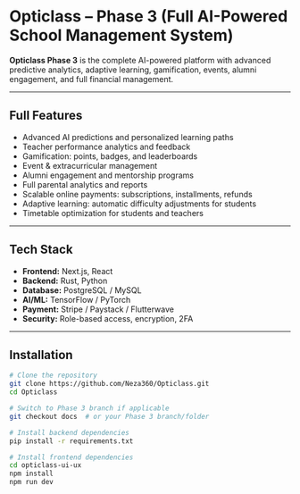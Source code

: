 # Opticlass – Phase 3 (Full AI-Powered School Management System)

**Opticlass Phase 3** is the complete AI-powered platform with advanced predictive analytics, adaptive learning, gamification, events, alumni engagement, and full financial management.  

---

## Full Features
- Advanced AI predictions and personalized learning paths  
- Teacher performance analytics and feedback  
- Gamification: points, badges, and leaderboards  
- Event & extracurricular management  
- Alumni engagement and mentorship programs  
- Full parental analytics and reports  
- Scalable online payments: subscriptions, installments, refunds  
- Adaptive learning: automatic difficulty adjustments for students  
- Timetable optimization for students and teachers  

---

## Tech Stack
- **Frontend:** Next.js, React  
- **Backend:** Rust, Python  
- **Database:** PostgreSQL / MySQL  
- **AI/ML:** TensorFlow / PyTorch  
- **Payment:** Stripe / Paystack / Flutterwave  
- **Security:** Role-based access, encryption, 2FA  

---

## Installation
```bash
# Clone the repository
git clone https://github.com/Neza360/Opticlass.git
cd Opticlass

# Switch to Phase 3 branch if applicable
git checkout docs  # or your Phase 3 branch/folder

# Install backend dependencies
pip install -r requirements.txt

# Install frontend dependencies
cd opticlass-ui-ux
npm install
npm run dev
